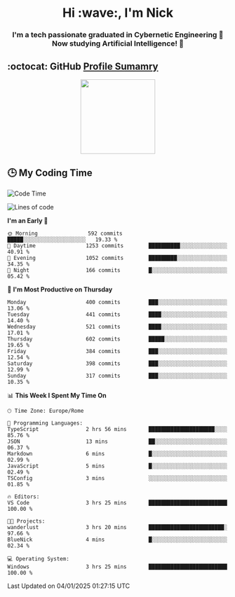 <h1 align="center">Hi :wave:, I'm Nick</h1>

<h3 align="center">I'm a tech passionate graduated in Cybernetic Engineering 🤖<br>
Now studying Artificial Intelligence! 🧠</h3>


## :octocat: GitHub <a href="https://github.com/vn7n24fzkq/github-profile-summary-cards">Profile Sumamry</a>

<p align="center">
   <img style="height:170px;display:inline-block"  src="http://github-profile-summary-cards.vercel.app/api/cards/profile-details?username=CodeClimberNT&theme=github_dark" />
<!--    <img style="height:170px;display:inline-block"  src="http://github-profile-summary-cards.vercel.app/api/cards/repos-per-language?username=CodeClimberNT&theme=github_dark&exclude=" /> -->
</p>

 ## :clock3: My Coding Time 
 
<!--START_SECTION:waka-->
![Code Time](http://img.shields.io/badge/Code%20Time-392%20hrs%2035%20mins-blue)

![Lines of code](https://img.shields.io/badge/From%20Hello%20World%20I%27ve%20Written-3.9%20million%20lines%20of%20code-blue)

**I'm an Early 🐤** 

```text
🌞 Morning                592 commits         █████░░░░░░░░░░░░░░░░░░░░   19.33 % 
🌆 Daytime                1253 commits        ██████████░░░░░░░░░░░░░░░   40.91 % 
🌃 Evening                1052 commits        █████████░░░░░░░░░░░░░░░░   34.35 % 
🌙 Night                  166 commits         █░░░░░░░░░░░░░░░░░░░░░░░░   05.42 % 
```
📅 **I'm Most Productive on Thursday** 

```text
Monday                   400 commits         ███░░░░░░░░░░░░░░░░░░░░░░   13.06 % 
Tuesday                  441 commits         ████░░░░░░░░░░░░░░░░░░░░░   14.40 % 
Wednesday                521 commits         ████░░░░░░░░░░░░░░░░░░░░░   17.01 % 
Thursday                 602 commits         █████░░░░░░░░░░░░░░░░░░░░   19.65 % 
Friday                   384 commits         ███░░░░░░░░░░░░░░░░░░░░░░   12.54 % 
Saturday                 398 commits         ███░░░░░░░░░░░░░░░░░░░░░░   12.99 % 
Sunday                   317 commits         ███░░░░░░░░░░░░░░░░░░░░░░   10.35 % 
```


📊 **This Week I Spent My Time On** 

```text
🕑︎ Time Zone: Europe/Rome

💬 Programming Languages: 
TypeScript               2 hrs 56 mins       █████████████████████░░░░   85.76 % 
JSON                     13 mins             ██░░░░░░░░░░░░░░░░░░░░░░░   06.37 % 
Markdown                 6 mins              █░░░░░░░░░░░░░░░░░░░░░░░░   02.99 % 
JavaScript               5 mins              █░░░░░░░░░░░░░░░░░░░░░░░░   02.49 % 
TSConfig                 3 mins              ░░░░░░░░░░░░░░░░░░░░░░░░░   01.85 % 

🔥 Editors: 
VS Code                  3 hrs 25 mins       █████████████████████████   100.00 % 

🐱‍💻 Projects: 
wanderlust               3 hrs 20 mins       ████████████████████████░   97.66 % 
BlueNick                 4 mins              █░░░░░░░░░░░░░░░░░░░░░░░░   02.34 % 

💻 Operating System: 
Windows                  3 hrs 25 mins       █████████████████████████   100.00 % 
```


 Last Updated on 04/01/2025 01:27:15 UTC
<!--END_SECTION:waka-->

